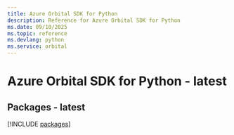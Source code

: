 ```yaml
---
title: Azure Orbital SDK for Python
description: Reference for Azure Orbital SDK for Python
ms.date: 09/10/2025
ms.topic: reference
ms.devlang: python
ms.service: orbital
---
```

# Azure Orbital SDK for Python - latest
## Packages - latest
[!INCLUDE [packages](orbital-index.md)]